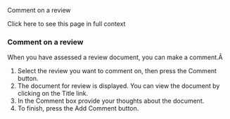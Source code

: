 Comment on a review

Click here to see this page in full context

###  Comment on a review

When you have assessed a review document, you can make a comment.Â

  1. Select the review you want to comment on, then press the Comment button. 
  2. The document for review is displayed. You can view the document by clicking on the Title link. 
  3. In the Comment box provide your thoughts about the document. 
  4. To finish, press the Add Comment button. 

